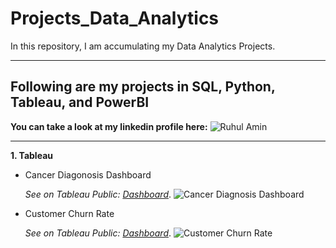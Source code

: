 # Projects_Data_Analytics
In this repository, I am accumulating my Data Analytics Projects.

---

## Following are my projects in SQL, Python, Tableau, and PowerBI

**You can take a look at my linkedin profile here:** ![Ruhul Amin](https://www.linkedin.com/in/ruhularahi/)

***

**1. Tableau**
* Cancer Diagonosis Dashboard

  _See on Tableau Public: [Dashboard](https://public.tableau.com/app/profile/ruhul.amin2756/viz/CancerDiagnosisCosts/CancerDiagnosisDashboard)_.
![Cancer Diagnosis Dashboard](https://user-images.githubusercontent.com/108262435/209171541-7ec95a54-8fab-4ade-a781-2cfcd1d93267.png)

* Customer Churn Rate
 
  _See on Tableau Public: [Dashboard](https://public.tableau.com/app/profile/ruhul.amin2756/viz/CustomerChurnRate_16717264746460/Overview)_.
![Customer Churn Rate](https://user-images.githubusercontent.com/108262435/209185271-3caf8dc4-0d24-4b50-8b3f-fb922b300dbb.png)


